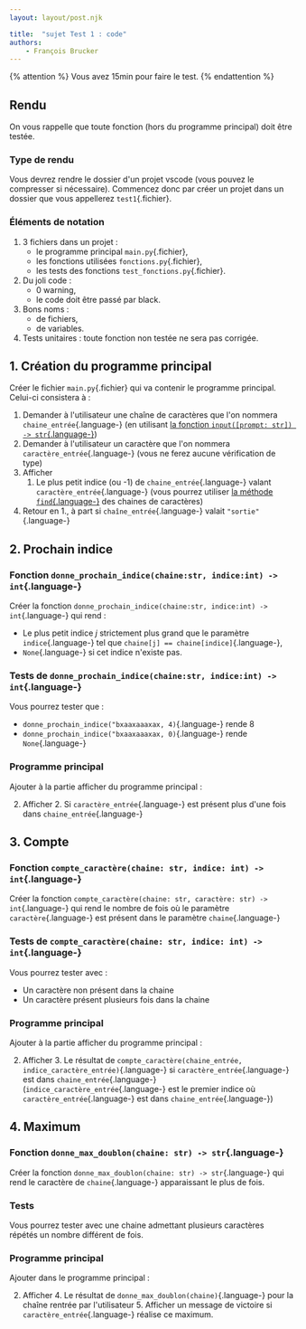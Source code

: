 ```yaml
---
layout: layout/post.njk

title:  "sujet Test 1 : code"
authors:
    - François Brucker
---
```


{% attention %}
Vous avez 15min pour faire le test.
{% endattention %}

## Rendu

On vous rappelle que toute fonction (hors du programme principal) doit être testée.

### Type de rendu

Vous devrez rendre le dossier d'un projet vscode (vous pouvez le compresser si nécessaire). Commencez donc par créer un projet dans un dossier que vous appellerez `test1`{.fichier}.

### Éléments de notation

1. 3 fichiers dans un projet : 
    - le programme principal `main.py`{.fichier}, 
    - les fonctions utilisées `fonctions.py`{.fichier},
    - les tests des fonctions `test_fonctions.py`{.fichier}.
2. Du joli code : 
    - 0 warning, 
    - le code doit être passé par black.
3. Bons noms :
    - de fichiers,
    - de variables.
4. Tests unitaires : toute fonction non testée ne sera pas corrigée.

## 1. Création du programme principal

Créer le fichier `main.py`{.fichier} qui va contenir le programme principal. Celui-ci consistera à :

1. Demander à l'utilisateur une chaîne de caractères que l'on nommera `chaine_entrée`{.language-} (en utilisant [la fonction `input([prompt: str]) -> str`{.language-}](https://docs.python.org/fr/3/library/functions.html#input))
2. Demander à l'utilisateur un caractère que l'on nommera `caractère_entrée`{.language-} (vous ne ferez aucune vérification de type)
2. Afficher 
    1. Le plus petit indice (ou -1) de `chaine_entrée`{.language-} valant `caractère_entrée`{.language-} (vous pourrez utiliser [la méthode `find`{.language-}](https://docs.python.org/fr/3/library/stdtypes.html#str.find) des chaines de caractères)
3. Retour en 1., à part si `chaîne_entrée`{.language-} valait `"sortie"`{.language-}

## 2. Prochain indice

### Fonction `donne_prochain_indice(chaine:str, indice:int) -> int`{.language-}

Créer la fonction `donne_prochain_indice(chaine:str, indice:int) -> int`{.language-} qui rend :

- Le plus petit indice $j$ strictement plus grand que le paramètre `indice`{.language-} tel que `chaine[j] == chaine[indice]`{.language-},
- `None`{.language-} si cet indice n'existe pas.

### Tests de `donne_prochain_indice(chaine:str, indice:int) -> int`{.language-}

Vous pourrez tester que :

- `donne_prochain_indice("bxaaxaaaxax, 4)`{.language-} rende 8
- `donne_prochain_indice("bxaaxaaaxax, 0)`{.language-} rende `None`{.language-} 


### Programme principal

Ajouter à la partie afficher du programme principal :

2. Afficher
    2. Si `caractère_entrée`{.language-} est présent plus d'une fois dans `chaine_entrée`{.language-} 

## 3. Compte

### Fonction `compte_caractère(chaine: str, indice: int) -> int`{.language-}

Créer la fonction `compte_caractère(chaine: str, caractère: str) -> int`{.language-} qui rend le nombre de fois où le paramètre `caractère`{.language-} est présent dans le paramètre `chaine`{.language-}

### Tests de `compte_caractère(chaine: str, indice: int) -> int`{.language-}

Vous pourrez tester avec :

- Un caractère non présent dans la chaine
- Un caractère présent plusieurs fois dans la chaine

### Programme principal

Ajouter à la partie afficher du programme principal :

2. Afficher
    3. Le résultat de `compte_caractère(chaine_entrée, indice_caractère_entrée)`{.language-} si `caractère_entrée`{.language-} est dans `chaine_entrée`{.language-} (`indice_caractère_entrée`{.language-} est le premier indice où `caractère_entrée`{.language-} est dans `chaine_entrée`{.language-})

## 4. Maximum

### Fonction `donne_max_doublon(chaine: str) -> str`{.language-}

Créer la fonction  `donne_max_doublon(chaine: str) -> str`{.language-} qui rend le caractère de `chaine`{.language-} apparaissant le plus de fois.

### Tests

Vous pourrez tester avec une chaine admettant plusieurs caractères répétés un nombre différent de fois.

### Programme principal

Ajouter dans le programme principal :

2. Afficher
    4. Le résultat de `donne_max_doublon(chaine)`{.language-} pour la chaîne rentrée par l'utilisateur
    5. Afficher un message de victoire si `caractère_entrée`{.language-} réalise ce maximum.


